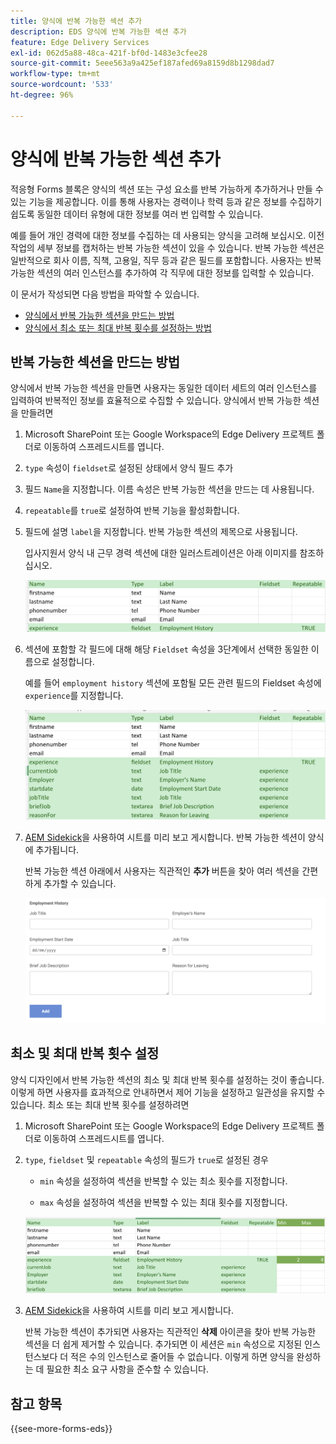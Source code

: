 ```yaml
---
title: 양식에 반복 가능한 섹션 추가
description: EDS 양식에 반복 가능한 섹션 추가
feature: Edge Delivery Services
exl-id: 062d5a88-48ca-421f-bf0d-1483e3cfee28
source-git-commit: 5eee563a9a425ef187afed69a8159d8b1298dad7
workflow-type: tm+mt
source-wordcount: '533'
ht-degree: 96%

---
```


# 양식에 반복 가능한 섹션 추가

적응형 Forms 블록은 양식의 섹션 또는 구성 요소를 반복 가능하게 추가하거나 만들 수 있는 기능을 제공합니다. 이를 통해 사용자는 경력이나 학력 등과 같은 정보를 수집하기 쉽도록 동일한 데이터 유형에 대한 정보를 여러 번 입력할 수 있습니다.

예를 들어 개인 경력에 대한 정보를 수집하는 데 사용되는 양식을 고려해 보십시오. 이전 작업의 세부 정보를 캡처하는 반복 가능한 섹션이 있을 수 있습니다. 반복 가능한 섹션은 일반적으로 회사 이름, 직책, 고용일, 직무 등과 같은 필드를 포함합니다. 사용자는 반복 가능한 섹션의 여러 인스턴스를 추가하여 각 직무에 대한 정보를 입력할 수 있습니다.

이 문서가 작성되면 다음 방법을 파악할 수 있습니다.

* [양식에서 반복 가능한 섹션을 만드는 방법](#add-repeatable-sections-to-a-form)
* [양식에서 최소 또는 최대 반복 횟수를 설정하는 방법](#set-minimum-or-maximum-number-of-repetitions-for-a-repeatable-section)

## 반복 가능한 섹션을 만드는 방법

양식에서 반복 가능한 섹션을 만들면 사용자는 동일한 데이터 세트의 여러 인스턴스를 입력하여 반복적인 정보를 효율적으로 수집할 수 있습니다. 양식에서 반복 가능한 섹션을 만들려면

1. Microsoft SharePoint 또는 Google Workspace의 Edge Delivery 프로젝트 폴더로 이동하여 스프레드시트를 엽니다.

1. `type` 속성이 `fieldset`로 설정된 상태에서 양식 필드 추가
1. 필드 `Name`을 지정합니다. 이름 속성은 반복 가능한 섹션을 만드는 데 사용됩니다.
1. `repeatable`를 `true`로 설정하여 반복 기능을 활성화합니다.
1. 필드에 설명 `label`을 지정합니다. 반복 가능한 섹션의 제목으로 사용됩니다.

   입사지원서 양식 내 근무 경력 섹션에 대한 일러스트레이션은 아래 이미지를 참조하십시오.

   ![](/help/edge/assets/repeatable-section-example-job-application-form.png)

1. 섹션에 포함할 각 필드에 대해 해당 `Fieldset` 속성을 3단계에서 선택한 동일한 이름으로 설정합니다.

   예를 들어 `employment history` 섹션에 포함될 모든 관련 필드의 Fieldset 속성에 `experience`를 지정합니다.

   ![반복 가능한 섹션 필드 및 해당 속성의 예](/help/edge/assets/repeatable-section--mention-fieldset-name-example-job-application-form.png)

1. [AEM Sidekick](https://www.aem.live/developer/tutorial#preview-and-publish-your-content)을 사용하여 시트를 미리 보고 게시합니다. 반복 가능한 섹션이 양식에 추가됩니다.

   반복 가능한 섹션 아래에서 사용자는 직관적인 **추가** 버튼을 찾아 여러 섹션을 간편하게 추가할 수 있습니다.

   ![반복 가능한 섹션, 여러 섹션을 추가하는 추가 버튼 ](/help/edge/assets/repeatable-section-example.png)


## 최소 및 최대 반복 횟수 설정

양식 디자인에서 반복 가능한 섹션의 최소 및 최대 반복 횟수를 설정하는 것이 좋습니다. 이렇게 하면 사용자를 효과적으로 안내하면서 제어 기능을 설정하고 일관성을 유지할 수 있습니다. 최소 또는 최대 반복 횟수를 설정하려면

1. Microsoft SharePoint 또는 Google Workspace의 Edge Delivery 프로젝트 폴더로 이동하여 스프레드시트를 엽니다.

1. `type`, `fieldset` 및 `repeatable` 속성의 필드가 `true`로 설정된 경우

   * `min` 속성을 설정하여 섹션을 반복할 수 있는 최소 횟수를 지정합니다.

   * `max` 속성을 설정하여 섹션을 반복할 수 있는 최대 횟수를 지정합니다.

   ![최소 및 최대 속성을 설정하여 섹션을 반복할 수 있는 횟수를 지정합니다.](/help/edge/assets/repeatable-section-set-min-max.png)

1. [AEM Sidekick](https://www.aem.live/developer/tutorial#preview-and-publish-your-content)을 사용하여 시트를 미리 보고 게시합니다.

   반복 가능한 섹션이 추가되면 사용자는 직관적인 **삭제** 아이콘을 찾아 반복 가능한 섹션을 더 쉽게 제거할 수 있습니다. 추가되면 이 세션은 `min` 속성으로 지정된 인스턴스보다 더 적은 수의 인스턴스로 줄어들 수 없습니다. 이렇게 하면 양식을 완성하는 데 필요한 최소 요구 사항을 준수할 수 있습니다.

<!--

For example, consider a form used to collect information from users applying for a loan. . You may have a repeatable section for capturing details of each co-applicant. The repeatable section would typically contain fields such as co-co-applicant

The form allows users to provide personal information, including details of the co-applicants. Users can enter details for co-applicants, with this section being repeatable.

![Repeatable sections in forms](/help/forms/assets/eds-repeatable.png)

## Prerequisites

The [Adaptive Forms Block is enabled](/help/edge/docs/forms/create-forms.md) for your Edge Delivery Services project. 

## Add a repeatable section to a form 

Let's take an example of a loan application form. The form enables users to submit personal information. You can include co-applicant details using repeatable sections, with the option to add a minimum and maximum of three co-applicant sections.

"_You can use a Microsoft Excel file on your SharePoint Site or Google Sheet file on Google Drive to develop a form. Examples in this document are based on a [Microsoft Excel file on your SharePoint Site](https://www.aem.live/docs/setup-customer-SharePoint)._" 


To add repeatable sections in Edge Delivery:

1. [Author a form using Microsoft Excel](#author-form)
2. [Preview and publish the form](#preview-form)

### Author a form using Microsoft Excel {#author-form}

1. Go to your Edge Deliver project folder on Microsoft SharePoint or Google Workspace and open your spreadsheet. For example, open an a spreadsheet named `loan-application.xlsx`.

1. Add a new columns labeled `Repeatable` to the sheet contaning your form fields. By default, the `shared-default` sheet contains the form fields.  

1. Add new columns labeled as `Repeatable`, `Min`, and `Max` in your Microsoft Excel file.
1. Specify the value for the `Repeatable` column as `True` for the fieldset that you want to make repeatable.
1. Specify the values for the `Min` and `Max` columns. The `Min` value represents the minimum number of occurrences for which the panel repeats, while the `Max` value represents the maximum number of occurrences for which the panel repeats.
1. Save your Microsoft Excel file.
     
>[!NOTE]
>
> Here is the [Loan application](/help/forms/assets/loan-application.xlsx) excel sheet for your reference. 

### Preview/Publish the form using your Edge Delivery Service

1. Open or create new document file in a Microsft SharePoint Site to embed the Excel sheet  in it using a `Form Block`. For example, open the `index` file and add a `Form Block`.
2. Open the command prompt, navigate to your AEM Edge Delivery project directory on your local machine, and execute the command as `aem up`.

The form is accessible at `https://localhost:3000`, where clicking the `Add` button adds new repeatable section for entering co-applicant details. You can also delete the the repeatable section by clicking the `Delete` button. 

>[!NOTE]
>
> If you encounter a "Page Not Found" error while accessing your form at localhost, add the directory name of the Microsoft SharePoint Site in front of the URL where your form is located. For example, `http://localhost:3000/<dir-name>/`

-->


## 참고 항목

{{see-more-forms-eds}}
